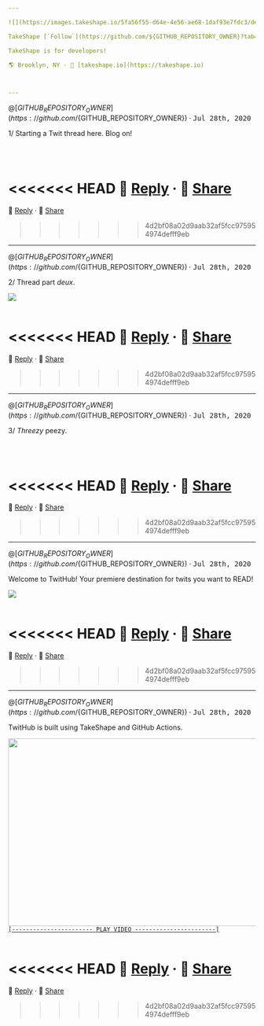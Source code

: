 ```yaml
---

![](https://images.takeshape.io/5fa56f55-d64e-4e56-ae68-1daf93e7fdc3/dev/109353a0-b3e1-4d61-ad63-508eac27fbd3/yoel-peterson-1105776-unsplash.jpg?auto=compress%2Cformat&amp;h=134&amp;mask=ellipse&amp;q=100&amp;w=134)

TakeShape [`Follow`](https://github.com/${GITHUB_REPOSITORY_OWNER}?tab=followers)

TakeShape is for developers!

🌎 Brooklyn, NY · 📠 [takeshape.io](https://takeshape.io)



---
```


<a name="12883877-364c-49f9-9e57-2934a6b6ed93"></a>
@[${GITHUB_REPOSITORY_OWNER}](https://github.com/${GITHUB_REPOSITORY_OWNER}) · <kbd>Jul 28th, 2020</kbd>

1/ Starting a Twit thread here. Blog on!

<br /><br />

<<<<<<< HEAD
💬 [Reply](https://github.com/${GITHUB_REPOSITORY}/issues/new?body=Starting%20a%20Twit%20thread%20here.%20Blog%20on!%0A%0A---) · 👏 [Share](https://twitter.com/intent/tweet?url=https://github.com/${GITHUB_REPOSITORY}%23user-content-12883877-364c-49f9-9e57-2934a6b6ed93&hashtags=TwitHub)
=======
💬 [Reply](https://github.com/takeshape/README/issues/new?body=Starting%20a%20Twit%20thread%20here.%20Blog%20on!%0A%0A---) · 👏 [Share](https://twitter.com/intent/tweet?url=https://github.com/takeshape/README%23user-content-12883877-364c-49f9-9e57-2934a6b6ed93&hashtags=TwitHub)
>>>>>>> 4d2bf08a02d9aab32af5fcc975954974defff9eb

---

<a name="12883877-364c-49f9-9e57-2934a6b6ed93"></a>
@[${GITHUB_REPOSITORY_OWNER}](https://github.com/${GITHUB_REPOSITORY_OWNER}) · <kbd>Jul 28th, 2020</kbd>

2/ Thread part _deux_.

<a href="https://images.takeshape.io/b9b1f9b0-313e-45d7-a92d-42dbbdec5dd0/dev/6a160dae-113f-43ad-9516-dcc68a35339b/220px-Hot_Shots_part_deux.jpg?auto=compress%2Cformat" alt="" rel="noopener noreferrer">
  <img src="https://images.takeshape.io/b9b1f9b0-313e-45d7-a92d-42dbbdec5dd0/dev/6a160dae-113f-43ad-9516-dcc68a35339b/220px-Hot_Shots_part_deux.jpg?auto=compress%2Cformat&amp;crop=faces%2Centropy&amp;fit=crop&amp;h=288&amp;q=100&amp;w=510"/>
</a><br /><br />

<<<<<<< HEAD
💬 [Reply](https://github.com/${GITHUB_REPOSITORY}/issues/new?body=Thread%20part%20_deux_.%0A%0A---) · 👏 [Share](https://twitter.com/intent/tweet?url=https://github.com/${GITHUB_REPOSITORY}%23user-content-12883877-364c-49f9-9e57-2934a6b6ed93&hashtags=TwitHub)
=======
💬 [Reply](https://github.com/takeshape/README/issues/new?body=Thread%20part%20_deux_.%0A%0A---) · 👏 [Share](https://twitter.com/intent/tweet?url=https://github.com/takeshape/README%23user-content-12883877-364c-49f9-9e57-2934a6b6ed93&hashtags=TwitHub)
>>>>>>> 4d2bf08a02d9aab32af5fcc975954974defff9eb

---

<a name="12883877-364c-49f9-9e57-2934a6b6ed93"></a>
@[${GITHUB_REPOSITORY_OWNER}](https://github.com/${GITHUB_REPOSITORY_OWNER}) · <kbd>Jul 28th, 2020</kbd>

3/ *Threezy* peezy.

<br /><br />

<<<<<<< HEAD
💬 [Reply](https://github.com/${GITHUB_REPOSITORY}/issues/new?body=*Threezy*%20peezy.%0A%0A---) · 👏 [Share](https://twitter.com/intent/tweet?url=https://github.com/${GITHUB_REPOSITORY}%23user-content-12883877-364c-49f9-9e57-2934a6b6ed93&hashtags=TwitHub)
=======
💬 [Reply](https://github.com/takeshape/README/issues/new?body=*Threezy*%20peezy.%0A%0A---) · 👏 [Share](https://twitter.com/intent/tweet?url=https://github.com/takeshape/README%23user-content-12883877-364c-49f9-9e57-2934a6b6ed93&hashtags=TwitHub)
>>>>>>> 4d2bf08a02d9aab32af5fcc975954974defff9eb

---

<a name="59c4ea1b-68f0-41ba-b00a-a625deb4c2e6"></a>
@[${GITHUB_REPOSITORY_OWNER}](https://github.com/${GITHUB_REPOSITORY_OWNER}) · <kbd>Jul 28th, 2020</kbd>

Welcome to TwitHub! Your premiere destination for twits you want to READ!

<a href="https://images.takeshape.io/5fa56f55-d64e-4e56-ae68-1daf93e7fdc3/dev/84750f63-fb7a-4789-af52-1439fab79234/marion-michele-330691-unsplash.jpg?auto=compress%2Cformat" alt="alt text" rel="noopener noreferrer">
  <img src="https://images.takeshape.io/5fa56f55-d64e-4e56-ae68-1daf93e7fdc3/dev/84750f63-fb7a-4789-af52-1439fab79234/marion-michele-330691-unsplash.jpg?auto=compress%2Cformat&amp;crop=faces%2Centropy&amp;fit=crop&amp;h=288&amp;q=100&amp;w=510"/>
</a><br /><br />

<<<<<<< HEAD
💬 [Reply](https://github.com/${GITHUB_REPOSITORY}/issues/new?body=Welcome%20to%20TwitHub!%20Your%20premiere%20destination%20for%20twits%20you%20want%20to%20READ!%0A%0A---) · 👏 [Share](https://twitter.com/intent/tweet?url=https://github.com/${GITHUB_REPOSITORY}%23user-content-59c4ea1b-68f0-41ba-b00a-a625deb4c2e6&hashtags=TwitHub)
=======
💬 [Reply](https://github.com/takeshape/README/issues/new?body=Welcome%20to%20TwitHub!%20Your%20premiere%20destination%20for%20twits%20you%20want%20to%20READ!%0A%0A---) · 👏 [Share](https://twitter.com/intent/tweet?url=https://github.com/takeshape/README%23user-content-59c4ea1b-68f0-41ba-b00a-a625deb4c2e6&hashtags=TwitHub)
>>>>>>> 4d2bf08a02d9aab32af5fcc975954974defff9eb

---

<a name="0c798f22-f217-41a1-bb66-6585a1795c77"></a>
@[${GITHUB_REPOSITORY_OWNER}](https://github.com/${GITHUB_REPOSITORY_OWNER}) · <kbd>Jul 28th, 2020</kbd>

TwitHub is built using TakeShape and GitHub Actions.


<a href="https://www.youtube.com/watch?v=z7_pVrIshxA&amp;feature=emb_title" rel="noopener noreferrer" target= "_blank">
  <img src="http://img.youtube.com/vi/z7_pVrIshxA/0.jpg" width="510" height="382"/><br />
  <code>[----------------------- PLAY VIDEO -----------------------]</code>
</a><br /><br />

<<<<<<< HEAD
💬 [Reply](https://github.com/${GITHUB_REPOSITORY}/issues/new?body=TwitHub%20is%20built%20using%20TakeShape%20and%20GitHub%20Actions.%0A%0A---) · 👏 [Share](https://twitter.com/intent/tweet?url=https://github.com/${GITHUB_REPOSITORY}%23user-content-0c798f22-f217-41a1-bb66-6585a1795c77&hashtags=TwitHub)
=======
💬 [Reply](https://github.com/takeshape/README/issues/new?body=TwitHub%20is%20built%20using%20TakeShape%20and%20GitHub%20Actions.%0A%0A---) · 👏 [Share](https://twitter.com/intent/tweet?url=https://github.com/takeshape/README%23user-content-0c798f22-f217-41a1-bb66-6585a1795c77&hashtags=TwitHub)
>>>>>>> 4d2bf08a02d9aab32af5fcc975954974defff9eb
